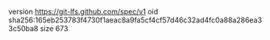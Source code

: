 version https://git-lfs.github.com/spec/v1
oid sha256:165eb253783f4730f1aeac8a9fa5cf4cf57d46c32ad4fc0a88a286ea33c50ba8
size 673
